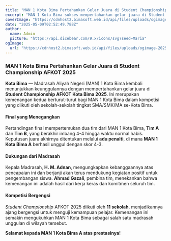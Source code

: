 ```yaml
---
title: "MAN 1 Kota Bima Pertahankan Gelar Juara di Student Championship AFKOT 2025"
excerpt: "MAN 1 Kota Bima sukses mempertahankan gelar juara di Student Championship AFKOT 2025 setelah mengalahkan tim mereka sendiri dalam adu penalti yang menegangkan."
coverImage: "https://cdnhost2.bimasoft.web.id/api/files/uploads/ogimage-2025-05-09T02:52:49.788Z-man-1-kota-bima-pertahankan-gelar-juara-di-student-championship-afkot-2025.jpg"
date: "2025-05-09T02:52:49.788Z"
author:
  name: Admin
  picture: "https://api.dicebear.com/9.x/icons/svg?seed=Maria"
ogImage:
  url: "https://cdnhost2.bimasoft.web.id/api/files/uploads/ogimage-2025-05-09T02:52:49.788Z-man-1-kota-bima-pertahankan-gelar-juara-di-student-championship-afkot-2025.jpg"
---
```


<article>
  <h3>MAN 1 Kota Bima Pertahankan Gelar Juara di Student Championship AFKOT 2025</h3>
  <p><strong>Kota Bima</strong> &mdash; Madrasah Aliyah Negeri (MAN) 1 Kota Bima kembali menunjukkan keunggulannya dengan mempertahankan gelar juara di <strong>Student Championship AFKOT Kota Bima 2025</strong>. Ini merupakan kemenangan kedua berturut-turut bagi MAN 1 Kota Bima dalam kompetisi yang diikuti oleh sekolah-sekolah tingkat SMA/SMK/MA se-Kota Bima.</p>
  
  <section>
    <h4>Final yang Menegangkan</h4>
    <p>Pertandingan final mempertemukan dua tim dari MAN 1 Kota Bima, <strong>Tim A</strong> dan <strong>Tim B</strong>, yang berakhir imbang 4-4 hingga waktu normal habis. Keputusan juara akhirnya ditentukan melalui <strong>adu penalti</strong>, di mana <strong>MAN 1 Kota Bima A</strong> berhasil unggul dengan skor 4-3.</p>
  </section>
  
  <section>
    <h4>Dukungan dari Madrasah</h4>
    <p>Kepala Madrasah, <strong>H. M. Adnan</strong>, mengungkapkan kebanggaannya atas pencapaian ini dan berjanji akan terus mendukung kegiatan positif untuk pengembangan siswa. <strong>Ahmad Gazali</strong>, pembina tim, menekankan bahwa kemenangan ini adalah hasil dari kerja keras dan komitmen seluruh tim.</p>
  </section>
  
  <section>
    <h4>Kompetisi Bergengsi</h4>
    <p><em>Student Championship</em> AFKOT 2025 diikuti oleh <strong>11 sekolah</strong>, menjadikannya ajang bergengsi untuk menguji kemampuan pelajar. Kemenangan ini semakin mengukuhkan MAN 1 Kota Bima sebagai salah satu madrasah unggulan di wilayah tersebut.</p>
  </section>
  
  <p><strong>Selamat kepada MAN 1 Kota Bima A atas prestasinya!</strong></p>
</article>

